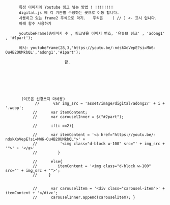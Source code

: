 
          특정 이미지에 Youtube 링크 넣는 방법 ! !!!!!!!!
          digital.js 에 각 기관별 수정하는 곳으로 이동 합니다. 
          사용하고 있는 frame2 주석으로 막기.   주석은    ( // ) <- 표시 입니다.
          아래 함수 사용하기
          
          youtubeFrame(총이미지 수 , 링크넣을 이미지 번호, '유튜브 링크' , 'adong1' , '#1part');
          
          예시: youtubeFrame(28,3,'https://youtu.be/-ndskXoVepE?si=MW6-Ou4B2OUMkbQL','adong1','#1part');

                              끝. 







           (이곳은 신경쓰지 마세용) 
                 //      var img_src = 'asset/image/digital/adong2/' + i + '.webp';
                //      var itemContent;
                //      var carouselInner = $("#2part"); 

                //      if(i ==2){

                //      var itemContent = '<a href="https://youtu.be/-ndskXoVepE?si=MW6-Ou4B2OUMkbQL">' +
                //          '<img class="d-block w-100" src="' + img_src + '">' + '</a>'
                //         }

                //      else{
                //         itemContent = '<img class="d-block w-100" src="' + img_src + '">';
                //     }

    
                //      var carouselItem = '<div class="carousel-item">' + itemContent + '</div>';
                //      carouselInner.append(carouselItem); }

         
